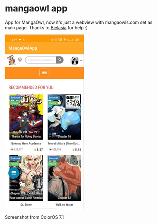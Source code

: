 # mangaowl app
App for MangaOwl, now it's just a webview with mangaowls.com set as main page.
Thanks to [Bielasia](https://github.com/BiELASiA) for help :)




![preview](/images/MangaOwlApp-min.jpg)

Screenshot from ColorOS 7.1
